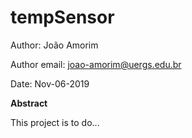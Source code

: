 # tempSensor
Author: João Amorim

Author email: joao-amorim@uergs.edu.br

Date: Nov-06-2019

**Abstract**

 This project is to do...
